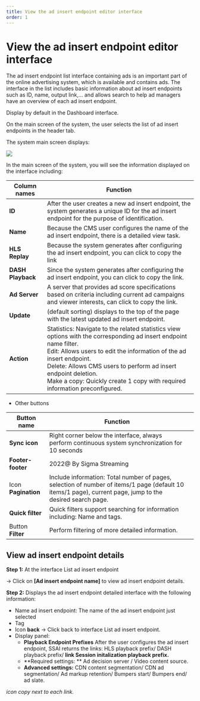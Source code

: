 ```yaml
---
title: View the ad insert endpoint editor interface
order: 1
---
```


# View the ad insert endpoint editor interface

The ad insert endpoint list interface containing ads is an important part of the online advertising system, which is available and contains ads. The interface in the list includes basic information about ad insert endpoints such as ID, name, output link,... and allows search to help ad managers have an overview of each ad insert endpoint.

Display by default in the Dashboard interface.

On the main screen of the system, the user selects the list of ad insert endpoints in the header tab.

The system main screen displays:

![](/images/dai/list-endpoint.png)

In the main screen of the system, you will see the information displayed on the interface including:

| Column names      | Function                                                                                                                                                                                                                                                                                                                                                  |
| ----------------- | --------------------------------------------------------------------------------------------------------------------------------------------------------------------------------------------------------------------------------------------------------------------------------------------------------------------------------------------------------- |
| **ID**            | After the user creates a new ad insert endpoint, the system generates a unique ID for the ad insert endpoint for the purpose of identification.                                                                                                                                                                                                           |
| **Name**          | Because the CMS user configures the name of the ad insert endpoint, there is a detailed view task.                                                                                                                                                                                                                                                        |
| **HLS Replay**    | Because the system generates after configuring the ad insert endpoint, you can click to copy the link                                                                                                                                                                                                                                                     |
| **DASH Playback** | Since the system generates after configuring the ad insert endpoint, you can click to copy the link.                                                                                                                                                                                                                                                      |
| **Ad Server**     | A server that provides ad score specifications based on criteria including current ad campaigns and viewer interests, can click to copy the link.                                                                                                                                                                                                         |
| **Update**        | (default sorting) displays to the top of the page with the latest updated ad insert endpoint.                                                                                                                                                                                                                                          |
| **Action**        | Statistics: Navigate to the related statistics view options with the corresponding ad insert endpoint name filter. <br /> Edit: Allows users to edit the information of the ad insert endpoint. <br />Delete: Allows CMS users to perform ad insert endpoint deletion. <br /> Make a copy: Quickly create 1 copy with required information preconfigured. |

- Other buttons

| Button name         | Function                                                                                                                                                                     |    |
| ------------------- | ---------------------------------------------------------------------------------------------------------------------------------------------------------------------------- | -- |
| **Sync icon**       | Right corner below the interface, always perform continuous system synchronization for 10 seconds                                                                            |  |
| **Footer- footer**  | 2022@ By Sigma Streaming                                                                                                                                                     |    |
| Icon **Pagination** | Include information: Total number of pages, selection of number of items/1 page (default 10 items/1 page), current page, jump to the desired search page. |    |
| **Quick filter**    | Quick filters support searching for information including: Name and tags.                                                                                                    |    |
| Button **Filter**   | Perform filtering of more detailed information.                                                                                                                              |    |

## View ad insert endpoint details

**Step 1:** At the interface List ad insert endpoint

→ Click on **[Ad insert endpoint name]** to view ad insert endpoint details.

**Step 2:** Displays the ad insert endpoint detailed interface with the following information:

- Name ad insert endpoint: The name of the ad insert endpoint just selected
- Tag
- Icon **back** → Click back to interface List ad insert endpoint.
- Display panel:
  - **Playback Endpoint Prefixes** After the user configures the ad insert endpoint, SSAI returns the links: HLS playback prefix/ DASH playback prefix/ **link Session initalization playback prefix.**
  - \*\*Required settings: \*\* Ad decision server / Video content source.
  - **Advanced settings:** CDN content segmentation/ CDN ad segmentation/ Ad markup retention/ Bumpers start/ Bumpers end/ ad slate.

_icon copy next to each link._

